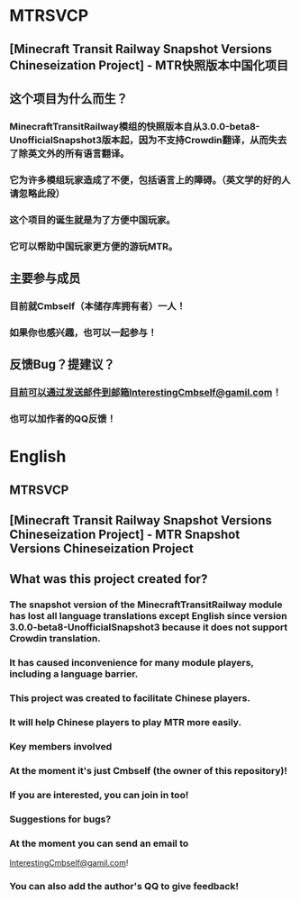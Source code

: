 # MTRSVCP
## [Minecraft Transit Railway Snapshot Versions Chineseization Project] - MTR快照版本中国化项目
## 这个项目为什么而生？
### MinecraftTransitRailway模组的快照版本自从3.0.0-beta8-UnofficialSnapshot3版本起，因为不支持Crowdin翻译，从而失去了除英文外的所有语言翻译。
### 它为许多模组玩家造成了不便，包括语言上的障碍。（英文学的好的人请忽略此段）
### 这个项目的诞生就是为了方便中国玩家。
### 它可以帮助中国玩家更方便的游玩MTR。
## 主要参与成员
### 目前就Cmbself（本储存库拥有者）一人！
### 如果你也感兴趣，也可以一起参与！
## 反馈Bug？提建议？
### 目前可以通过发送邮件到邮箱InterestingCmbself@gamil.com！
### 也可以加作者的QQ反馈！

# English
## MTRSVCP
## [Minecraft Transit Railway Snapshot Versions Chineseization Project] - MTR Snapshot Versions Chineseization Project
## What was this project created for?
### The snapshot version of the MinecraftTransitRailway module has lost all language translations except English since version 3.0.0-beta8-UnofficialSnapshot3 because it does not support Crowdin translation.
### It has caused inconvenience for many module players, including a language barrier. 
### This project was created to facilitate Chinese players.
### It will help Chinese players to play MTR more easily.
### Key members involved
### At the moment it's just Cmbself (the owner of this repository)!
### If you are interested, you can join in too!
### Suggestions for bugs?
### At the moment you can send an email to 
 InterestingCmbself@gamil.com!
### You can also add the author's QQ to give feedback!

